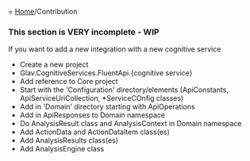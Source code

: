 = [Home](/README.md)/Contribution

### This section is VERY incomplete - WIP

If you want to add a new integration with a new cognitive service

* Create a new project
* Glav.CognitiveServices.FluentApi.{cognitive service}
* Add reference to Core project
* Start with the 'Configuration' directory/elements (ApiConstants, ApiServiceUriCollection, *ServiceCOnfig classes)
* Add in 'Domain' directory starting with ApiOperations
* Add in ApiResponses to Domain namespace
* Do AnalysisResult class and AnalysisContext in Domain namespace
* Add ActionData and ActionDataItem class(es)
* Add AnalysisResults class(es)
* Add AnalysisEngine class
